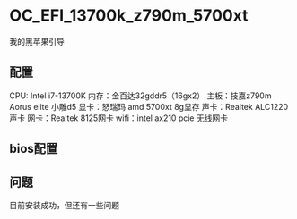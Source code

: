 # OC_EFI_13700k_z790m_5700xt
我的黑苹果引导

## 配置
CPU: Intel i7-13700K
内存：金百达32gddr5（16gx2）
主板：技嘉z790m Aorus elite 小雕d5
显卡：怒瑞玛 amd 5700xt 8g显存
声卡：Realtek ALC1220声卡
网卡：Realtek 8125网卡
wifi：intel ax210 pcie 无线网卡

## bios配置

## 问题
目前安装成功，但还有一些问题

